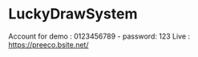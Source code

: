 # LuckyDrawSystem
Account for demo : 
  0123456789 - password: 123
  Live :   https://preeco.bsite.net/
  

